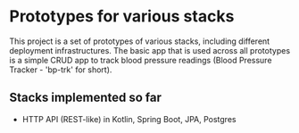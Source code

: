 # Prototypes for various stacks

This project is a set of prototypes of various stacks, including different deployment infrastructures. The basic app that is used across all prototypes is a simple CRUD app to track blood pressure readings (Blood Pressure Tracker - 'bp-trk' for short).


## Stacks implemented so far

* HTTP API (REST-like) in Kotlin, Spring Boot, JPA, Postgres



